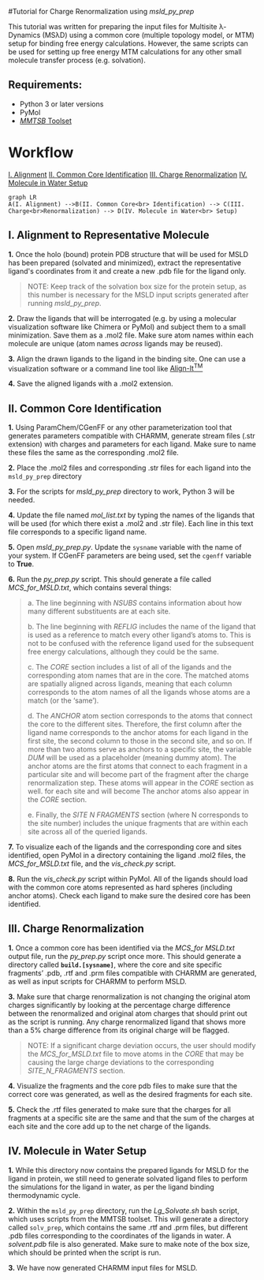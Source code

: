 #Tutorial for Charge Renormalization using *msld_py_prep*

This tutorial was written for preparing the input files for Multisite λ-Dynamics (MSλD) using a common core (multiple topology model, or MTM) setup for binding free energy calculations. However, the same scripts can be used for setting up free energy MTM calculations for any other small molecule transfer process (e.g. solvation).



## Requirements:
- Python 3 or later versions
- PyMol
- [*MMTSB* Toolset]("http://feig.bch.msu.edu/mmtsb/Main_Page")

# Workflow
[I. Alignment](#i.-alignment-to-representative-molecule)
[II. Common Core Identification](#ii.-common-core-identification)
[III. Charge Renormalization](#iii.-charge-renormalization)
[IV. Molecule in Water Setup](#iv.-molecule-in-water-setup)
```mermaid
graph LR
A(I. Alignment) -->B(II. Common Core<br> Identification) --> C(III. Charge<br>Renormalization) --> D(IV. Molecule in Water<br> Setup)
```

## I. Alignment to Representative Molecule

**1.** Once the holo (bound) protein PDB structure that will be used for MSLD has been prepared (solvated and minimized), extract the representative ligand's coordinates from it and create a new .pdb file for the ligand only. 
> NOTE: Keep track of the solvation box size for the protein setup, as this number is necessary for the MSLD input scripts generated after running *msld_py_prep*.

**2.**  Draw the ligands that will be interrogated (e.g. by using a molecular visualization software like Chimera or PyMol) and subject them to a small minimization. Save them as a .mol2 file. Make sure atom names within each molecule are unique (atom names *across* ligands may be reused). 

**3.**  Align the drawn ligands to the ligand in the binding site. One can use a visualization software or a command line tool like [Align-It<sup>TM</sup>](http://silicos-it.be.s3-website-eu-west-1.amazonaws.com/software/align-it/1.0.4/align-it.html)

**4.**  Save the aligned ligands with a .mol2 extension.

## II. Common Core Identification

**1.**  Using ParamChem/CGenFF or any other parameterization tool that generates parameters compatible with CHARMM, generate stream files (.str extension) with charges and parameters for each ligand.  Make sure to name these files the same as the corresponding .mol2 file. 

**2.** Place the  .mol2 files and corresponding .str files for each ligand into the     `msld_py_prep` directory

**3.**  For the scripts for *msld_py_prep* directory to work, Python 3 will be needed. 

**4.**  Update the file named _mol_list.txt_ by typing the names of the ligands that will be used (for which there exist a .mol2 and .str file). Each line in this text file corresponds to a specific ligand name.

**5.**  Open _msld_py_prep.py_. Update the `sysname` variable with the name of your system. If CGenFF parameters are being used, set the `cgenff` variable to **True**.

**6.**  Run the _py_prep.py_ script. This should generate a file called _MCS_for_MSLD.txt_, which contains several things:
> a. The line beginning with _NSUBS_ contains information about how many different substituents are at each site.
> 
> b. The line beginning with _REFLIG_ includes the name of the ligand that is used as a reference to match every other ligand’s atoms to. This is not to be confused with the reference ligand used for the subsequent free energy calculations, although they could be the same.
> 
> c. The _CORE_ section includes a list of all of the ligands and the corresponding atom names that are in the core. The matched atoms are spatially aligned across ligands, meaning that each column corresponds to the atom names of all the ligands whose atoms are a match (or the ‘same’).
> 
> d. The _ANCHOR_ atom section corresponds to the atoms that connect the core to the different sites. Therefore, the first column after the ligand name corresponds to the anchor atoms for each ligand in the first site, the second column to those in the second site, and so on. If more than two atoms serve as anchors to a specific site, the variable _DUM_ will be used as a placeholder (meaning dummy atom). 
> The anchor atoms are the first atoms that connect to each fragment in a particular site and will become part of the fragment after the charge renormalization step. These atoms will appear in the _CORE_ section as well. for each site and will become The anchor atoms also appear in the _CORE_ section.  
> 
> e. Finally, the _SITE N FRAGMENTS_ section (where N corresponds to the site number) includes the unique fragments that are within each site across all of the queried ligands.
        
**7.** To visualize each of the ligands and the corresponding core and sites identified, open PyMol in a directory containing the ligand .mol2 files, the _MCS_for_MSLD.txt_ file, and the _vis_check.py_ script.

**8.**  Run the _vis_check.py_ script within PyMol. All of the ligands should load with the common core atoms represented as hard spheres (including anchor atoms). Check each ligand to make sure the desired core has been identified.

## III. Charge Renormalization

**1.**  Once a common core has been identified via the _MCS_for MSLD.txt_ output file, run the _py_prep.py_ script once more. This should generate a directory called **`build.[sysname]`**, where the core and site specific fragments’ .pdb, .rtf and .prm files compatible with CHARMM are generated, as well as input scripts for CHARMM to perform MSLD.  

**3.**  Make sure that charge renormalization is not changing the original atom charges significantly by looking at the percentage charge difference between the renormalized and original atom charges that should print out as the script is running. Any charge renormalized ligand that shows more than a 5% charge difference from its original charge will be flagged.
>NOTE: If a significant charge deviation occurs, the user should modify the _MCS_for_MSLD.txt_ file to move atoms in the _CORE_ that may be causing the large charge deviations to the corresponding _SITE_N_FRAGMENTS_ section.

**4.**  Visualize the fragments and the core pdb files to make sure that the correct core was generated, as well as the desired fragments for each site.  

**5.** Check the .rtf files generated to make sure that the charges for all fragments at a specific site are the same and that the sum of the charges at each site and the core add up to the net charge of the ligands.

## IV. Molecule in Water Setup

**1.**  While this directory now contains the prepared ligands for MSLD for the ligand in protein, we still need to generate solvated ligand files to perform the simulations for the ligand in water, as per the ligand binding thermodynamic cycle. 

**2.**  Within the `msld_py_prep` directory, run the _Lg_Solvate.sh_ bash script, which uses scripts from the MMTSB toolset. This will generate a directory called  `solv_prep`, which contains the same .rtf and .prm files, but different .pdb files corresponding to the coordinates of the ligands in water. A *solvent.pdb* file is also generated. Make sure to make note of the box size, which should be printed when the script is run.  

**3.**  We have now generated CHARMM input files for MSLD.
